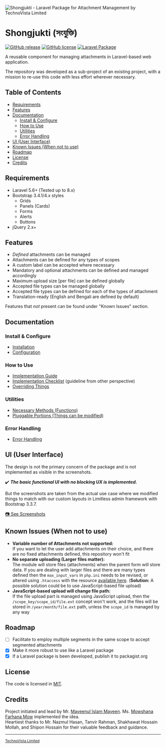![Shongjukti - Laravel Package for Attachment Management by TechnoVista Limited](https://user-images.githubusercontent.com/4551598/64144194-3c31dc80-ce35-11e9-9c46-90a88c8db2a4.png)

# Shongjukti (সংযুক্তি)

[![GitHub release](https://img.shields.io/github/release/technovistalimited/shongjukti.svg?style=flat&color=green)](https://github.com/technovistalimited/shongjukti/releases)
[![GitHub license](https://img.shields.io/github/license/technovistalimited/shongjukti.svg?style=flat&color=blue)](https://github.com/technovistalimited/shongjukti/blob/master/LICENSE)
[![Laravel Package](https://img.shields.io/badge/laravel-yes-orange.svg?style=flat&logo=laravel&color=red&logoColor=white)](https://laravel.com/)

A reusable component for managing attachments in Laravel-based web application.

The repository was developed as a sub-project of an existing project, with a mission to re-use this code with less effort wherever necessary.

## Table of Contents
<!-- MarkdownTOC -->

- [Requirements](#user-content-requirements)
- [Features](#user-content-features)
- [Documentation](#user-content-documentation)
	- [Install & Configure](#user-content-install--configure)
	- [How to Use](#user-content-how-to-use)
	- [Utilities](#user-content-utilities)
	- [Error Handling](#user-content-error-handling)
- [UI \(User Interface\)](#user-content-ui-user-interface)
- [Known Issues \(When not to use\)](#user-content-known-issues-when-not-to-use)
- [Roadmap](#user-content-roadmap)
- [License](#user-content-license)
- [Credits](#user-content-credits)

<!-- /MarkdownTOC -->


## Requirements

- Laravel 5.6+ (Tested up to 8.x)
- Bootstrap 3.4.1/4.x styles
    - Grids
    - Panels (Cards)
    - Forms
    - Alerts
    - Buttons
- jQuery 2.x+

## Features

- _Defined_ attachments can be managed
- Attachments can be defined for any types of scopes
- A custom label can be accepted where necessary
- Mandatory and optional attachments can be defined and managed accordingly
- Maximum upload size [per file] can be defined globally
- Accepted file types can be managed globally
- Accepted file types can be defined for each of the types of attachment
- Translation-ready (English and Bengali are defined by default)

Features that _not_ present can be found under "Known Issues" section.

## Documentation

### Install & Configure

- [Installation](https://github.com/technovistalimited/shongjukti/wiki/Installation)
- [Configuration](https://github.com/technovistalimited/shongjukti/wiki/Configuration)

### How to Use

- [Implementation Guide](https://github.com/technovistalimited/shongjukti/wiki/Implementation)
- [Implementation Checklist](https://github.com/technovistalimited/shongjukti/wiki/Implementation-Checklist) (guideline from other perspective)
- [Overriding Things](https://github.com/technovistalimited/shongjukti/wiki/Overriding-Things)

### Utilities

- [Necessary Methods (Functions)](https://github.com/technovistalimited/shongjukti/wiki/Necessary-Methods-(Functions))
- [Pluggable Portions (Things can be modified)](https://github.com/technovistalimited/shongjukti/wiki/Pluggable-Portions-(Things-can-be-modified))

### Error Handling

- [Error Handling](https://github.com/technovistalimited/shongjukti/wiki/Error-Handling)


## UI (User Interface)

The design is not the primary concern of the package and is not implemented as visible in the screenshots.

✔️ **_The basic functional UI with no blocking UX is implemented._**

But the screenshots are taken from the actual use case where we modified things to match with our custom layouts in Limitless admin framework with Bootstrap 3.3.7.

[📷 See Screenshots](https://github.com/technovistalimited/shongjukti/wiki/Screenshots)

## Known Issues (When not to use)

- **Variable number of Attachments not supported:**<br>
If you want to let the user add attachments on their choice, and there are no fixed attachments defined, this repository won't fit
- **No separate uploading (Larger files matter):**<br>
The module will store files (attachments) when the parent form will store data. If you are dealing with larger files and there are many types defined then the `max_input_vars` in `php.ini` needs to be revised, or altered using `.htaccess` with the resource [available here](https://stackoverflow.com/a/2364875/1743124). (**Solution:** A possible solution could be to use JavaScript-based file upload)
- **JavaScript-based upload will change file path:**<br>
If the file upload part is managed using JavaScript upload, then the `/scope_key/scope_id/file.ext` concept won't work, and the files will be stored in `/year/month/file.ext` path, unless the `scope_id` is managed by any way

## Roadmap

- [ ] Facilitate to employ multiple segments in the same scope to accept segmented attachments
- [x] Make it more robust to use like a Laravel package
- [x] If a Laravel package is been developed, publish it to packagist.org

## License

The code is licensed in [MIT](https://opensource.org/licenses/MIT).

## Credits

Project initiated and lead by Mr. [Mayeenul Islam Mayeen](https://github.com/mayeenulislam). Ms. [Mowshana Farhana Mow](https://github.com/mowshana) implemented the idea.<br>
Heartiest thanks to Mr. Nazmul Hasan, Tanvir Rahman, Shakhawat Hossain Mollah, and Shipon Hossain for their valuable feedback and guidance.

----
<sup>[TechnoVista Limited](https://technovista.com.bd/)</sup>
